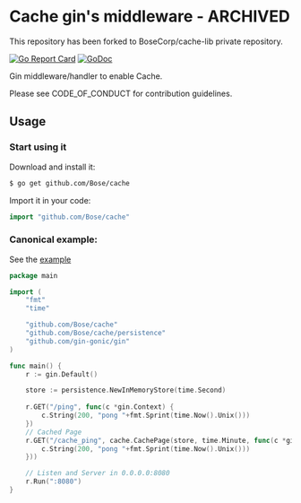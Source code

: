 # Cache gin's middleware - ARCHIVED
This repository has been forked to BoseCorp/cache-lib private repository.

[![Go Report Card](https://goreportcard.com/badge/github.com/Bose/cache)](https://goreportcard.com/report/github.com/Bose/cache)
[![GoDoc](https://godoc.org/github.com/Bose/cache?status.svg)](https://godoc.org/github.com/Bose/cache)

Gin middleware/handler to enable Cache.

Please see CODE_OF_CONDUCT for contribution guidelines.

## Usage

### Start using it

Download and install it:

```sh
$ go get github.com/Bose/cache
```

Import it in your code:

```go
import "github.com/Bose/cache"
```

### Canonical example:

See the [example](example/example.go)

```go
package main

import (
	"fmt"
	"time"

	"github.com/Bose/cache"
	"github.com/Bose/cache/persistence"
	"github.com/gin-gonic/gin"
)

func main() {
	r := gin.Default()

	store := persistence.NewInMemoryStore(time.Second)
	
	r.GET("/ping", func(c *gin.Context) {
		c.String(200, "pong "+fmt.Sprint(time.Now().Unix()))
	})
	// Cached Page
	r.GET("/cache_ping", cache.CachePage(store, time.Minute, func(c *gin.Context) {
		c.String(200, "pong "+fmt.Sprint(time.Now().Unix()))
	}))

	// Listen and Server in 0.0.0.0:8080
	r.Run(":8080")
}
```
